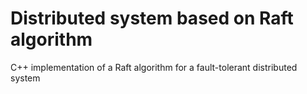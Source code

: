 # Distributed system based on Raft algorithm
C++ implementation of a Raft algorithm for a fault-tolerant distributed system
